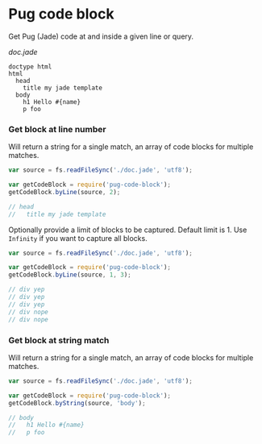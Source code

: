 # Pug code block
Get Pug (Jade) code at and inside a given line or query.


_doc.jade_
```jade
doctype html
html
  head
    title my jade template
  body
    h1 Hello #{name}
    p foo
```

### Get block at line number
Will return a string for a single match, an array of code blocks for multiple matches.

```js
var source = fs.readFileSync('./doc.jade', 'utf8');

var getCodeBlock = require('pug-code-block');
getCodeBlock.byLine(source, 2);

// head
//   title my jade template
```

Optionally provide a limit of blocks to be captured. Default limit is 1. Use `Infinity` if you want to capture all blocks.

```js
var source = fs.readFileSync('./doc.jade', 'utf8');

var getCodeBlock = require('pug-code-block');
getCodeBlock.byLine(source, 1, 3);

// div yep
// div yep
// div yep
// div nope
// div nope
```


### Get block at string match
Will return a string for a single match, an array of code blocks for multiple matches.

```js
var source = fs.readFileSync('./doc.jade', 'utf8');

var getCodeBlock = require('pug-code-block');
getCodeBlock.byString(source, 'body');

// body
//   h1 Hello #{name}
//   p foo
```